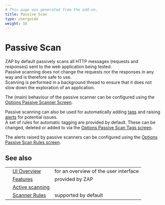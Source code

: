 ```yaml
---
# This page was generated from the add-on.
title: Passive Scan
type: userguide
weight: 16
---
```


# Passive Scan

ZAP by default passively scans all HTTP messages (requests and responses) sent to the web application being tested.  
Passive scanning does not change the requests nor the responses in any way and is therefore safe to use.  
Scanning is performed in a background thread to ensure that it does not slow down the exploration
of an application.

The (main) behaviour of the passive scanner can be configured using the
[Options Passive Scanner Screen](/docs/desktop/ui/dialogs/options/pscanner/).

Passive scanning can also be used for automatically adding [tags](/docs/desktop/start/features/tags/)
and raising [alerts](/docs/desktop/start/features/alerts/) for potential issues.  
A set of rules for automatic tagging are provided by default. These can be changed, deleted or
added to via the [Options Passive Scan Tags screen](/docs/desktop/ui/dialogs/options/pscan/).

The alerts raised by passive scanners can be configured using the
[Options Passive Scan Rules screen](/docs/desktop/ui/dialogs/options/pscanrules/).  

## See also

|   |                                                        |                                       |
|---|--------------------------------------------------------|---------------------------------------|
|   | [UI Overview](/docs/desktop/ui/)                       | for an overview of the user interface |
|   | [Features](/docs/desktop/start/features/)              | provided by ZAP                       |
|   | [Active scanning](/docs/desktop/start/features/ascan/) |                                       |
|   | [Scanner Rules](/docs/desktop/start/checks/)           | supported by default                  |
